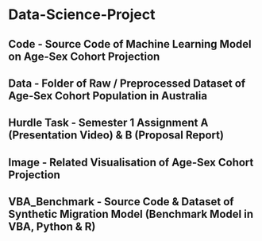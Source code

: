 # Data-Science-Project

## Code - Source Code of Machine Learning Model on Age-Sex Cohort Projection

## Data - Folder of Raw / Preprocessed Dataset of Age-Sex Cohort Population in Australia

## Hurdle Task - Semester 1 Assignment A (Presentation Video) & B (Proposal Report)

## Image - Related Visualisation of Age-Sex Cohort Projection

## VBA_Benchmark - Source Code & Dataset of Synthetic Migration Model (Benchmark Model in VBA, Python & R)
